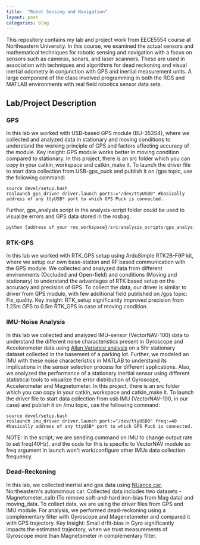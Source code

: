 ```yaml
---
title:  "Robot Sensing and Navigation"
layout: post
categories: blog
---
```

This repository contains my lab and project work from EECE5554 course at Northeastern University. In this course, we examined the actual sensors and mathematical techniques for robotic sensing and navigation with a focus on sensors such as cameras, sonars, and laser scanners. These are used in association with techniques and algorithms for dead reckoning and visual inertial odometry in conjunction with GPS and inertial measurement units. A large component of the class involved programming in both the ROS and MATLAB environments with real field robotics sensor data sets. 



## Lab/Project Description

### GPS
In this lab we worked with USB-based GPS module (BU-353S4), where we collected and analyzed data in stationary and moving conditions to understand the working principle of GPS and factors affecting accuracy of the module. Key insight: GPS module works better in moving condition compared to stationary. In this project, there is an src folder which you can copy in your catkin_workspace and catkin_make it. 
To launch the driver file to start data collection from USB-gps_puck and publish it on /gps topic, use the following command:  
```
source devel/setup.bash
roslaunch gps_driver driver.launch ports:="/dev/ttyUSB0" #basically address of any ttyUSB* port to which GPS Puck is connected.
```
Further, gps_analysis script in the analysis-script folder could be used to visualize errors and GPS data stored in the rosbag.

```python
python {address of your ros_workspace}/src/analysis_scripts/gps_analysis.py
```
### RTK-GPS
In this lab we worked with RTK_GPS setup using ArduSimple RTK2B-F9P kit, where we setup our own base-station and RF based communication with the GPS module. We collected and analyzed data from different environments (Occluded and Open-field) and conditions (Moving and stationary) to understand the advantages of RTK based setup on the accuracy and precision of GPS. To collect the data, our driver is similar to driver from GPS module, with few additional field published on /gps topic: Fix_quality. Key insight: RTK_setup significantly improved precision from 1.25m GPS to 0.5m RTK_GPS in case of moving condition.

### IMU-Noise Analysis
In this lab we collected and analyzed IMU-sensor (VectorNAV-100) data to understand the different noise characteristics present in Gyroscope and Accelerometer data using [Allan Variance analysis](https://www.mathworks.com/help/nav/ug/inertial-sensor-noise-analysis-using-allan-variance.html) on a 5hr stationary dataset collected in the basement of a parking lot. Further, we modeled an IMU with these noise characteristics in MATLAB to understand its implications in the sensor selection process for different applications. Also, we analyzed the performance of a stationary inertial sensor using different statistical tools to visualize the error distribution of Gyroscope, Accelerometer and Magnetometer. In this project, there is an src folder which you can copy in your catkin_workspace and catkin_make it. 
To launch the driver file to start data collection from usb IMU (VectorNAV-100, in our case) and publish it on /imu topic, use the following command:  
```
source devel/setup.bash
roslaunch imu_driver driver.launch port:="/dev/ttyUSB0" freq:=40 #basically address of any ttyUSB* port to which GPS Puck is connected.
```
NOTE: In the script, we are sending command on IMU to change output rate to set freq(40Hz), and the code for this is specific to VectorNAV module so freq argument in launch won't work/configure other IMUs data collection frequency. 

### Dead-Reckoning
In this lab, we collected inertial and gps data using [NUance car](https://fieldroboticslab.ece.northeastern.edu/autonomous-car/), Northeastern's autonomous car. Collected data includes two datasets - Magnetometer_calb (To remove soft-and-hard iron-bias from Mag data) and moving_data. To collect data, we are using the driver files from GPS and IMU module. For analysis, we performed dead-reckoning using a complementary filter with Gyroscope and Magenetometer and compared it with GPS trajectory. Key Insight: Small drfit-bias in Gyro significantly impacts the estimated trajectory, when we trust measurements of Gyroscope more than Magnetometer in complementary filter. 
